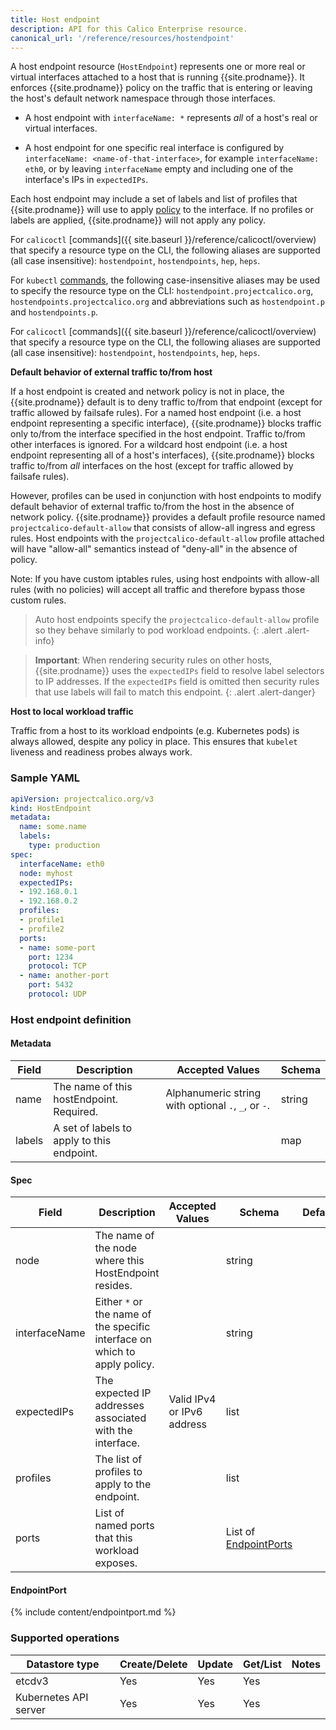 ```yaml
---
title: Host endpoint
description: API for this Calico Enterprise resource.
canonical_url: '/reference/resources/hostendpoint'
---
```


A host endpoint resource (`HostEndpoint`) represents one or more real or virtual interfaces
attached to a host that is running {{site.prodname}}.  It enforces {{site.prodname}} policy on
the traffic that is entering or leaving the host's default network namespace through those
interfaces.

-  A host endpoint with `interfaceName: *` represents _all_ of a host's real or virtual
   interfaces.

-  A host endpoint for one specific real interface is configured by `interfaceName: <name-of-that-interface>`,
   for example `interfaceName: eth0`, or by leaving `interfaceName`
   empty and including one of the interface's IPs in `expectedIPs`.

Each host endpoint may include a set of labels and list of profiles that {{site.prodname}}
will use to apply
[policy]({{site.baseurl}}/reference/resources/networkpolicy)
to the interface.  If no profiles or labels are applied, {{site.prodname}} will not apply
any policy.

For `calicoctl` [commands]({{ site.baseurl }}/reference/calicoctl/overview) that specify a resource type on the CLI, the following
aliases are supported (all case insensitive): `hostendpoint`, `hostendpoints`, `hep`, `heps`.

For `kubectl` [commands](https://kubernetes.io/docs/reference/kubectl/overview/), the following case-insensitive aliases
may be used to specify the resource type on the CLI:
`hostendpoint.projectcalico.org`, `hostendpoints.projectcalico.org` and abbreviations such as
`hostendpoint.p` and `hostendpoints.p`.

For `calicoctl` [commands]({{ site.baseurl }}/reference/calicoctl/overview) that specify a resource type on the CLI, the following
aliases are supported (all case insensitive): `hostendpoint`, `hostendpoints`, `hep`, `heps`.

**Default behavior of external traffic to/from host**

If a host endpoint is created and network policy is not in place, the {{site.prodname}} default is to deny traffic to/from that endpoint (except for traffic allowed by failsafe rules).
For a named host endpoint (i.e. a host endpoint representing a specific interface), {{site.prodname}} blocks traffic only to/from the interface specified in the host endpoint. Traffic to/from other interfaces is ignored.
For a wildcard host endpoint (i.e. a host endpoint representing all of a host's interfaces), {{site.prodname}} blocks traffic to/from _all_ interfaces on the host (except for traffic allowed by failsafe rules).

However, profiles can be used in conjunction with host endpoints to modify default behavior of external traffic to/from the host in the absence of network policy.
{{site.prodname}} provides a default profile resource named `projectcalico-default-allow` that consists of allow-all ingress and egress rules.
Host endpoints with the `projectcalico-default-allow` profile attached will have "allow-all" semantics instead of "deny-all" in the absence of policy.

Note: If you have custom iptables rules, using host endpoints with allow-all rules (with no policies) will accept all traffic and therefore bypass those custom rules.

> Auto host endpoints specify the `projectcalico-default-allow` profile so they behave similarly to pod workload endpoints.
{: .alert .alert-info}

> **Important**: When rendering security rules on other hosts, {{site.prodname}} uses the
> `expectedIPs` field to resolve label selectors to IP addresses. If the `expectedIPs` field
> is omitted then security rules that use labels will fail to match this endpoint.
{: .alert .alert-danger}

**Host to local workload traffic**

Traffic from a host to its workload endpoints (e.g. Kubernetes pods) is always allowed, despite any policy in place. This ensures that `kubelet` liveness and readiness probes always work.

### Sample YAML

```yaml
apiVersion: projectcalico.org/v3
kind: HostEndpoint
metadata:
  name: some.name
  labels:
    type: production
spec:
  interfaceName: eth0
  node: myhost
  expectedIPs:
  - 192.168.0.1
  - 192.168.0.2
  profiles:
  - profile1
  - profile2
  ports:
  - name: some-port
    port: 1234
    protocol: TCP
  - name: another-port
    port: 5432
    protocol: UDP
```

### Host endpoint definition

#### Metadata

| Field   | Description                                | Accepted Values                                     | Schema |
|---------|--------------------------------------------|-----------------------------------------------------|--------|
| name    | The name of this hostEndpoint. Required.   | Alphanumeric string with optional `.`, `_`, or `-`. | string |
| labels  | A set of labels to apply to this endpoint. |                                                     | map    |

#### Spec

| Field         | Description                                              | Accepted Values             | Schema                                 | Default |
|---------------|----------------------------------------------------------|-----------------------------|----------------------------------------|---------|
| node          | The name of the node where this HostEndpoint resides.    |                             | string                                 |
| interfaceName | Either `*` or the name of the specific interface on which to apply policy. |           | string                                 |
| expectedIPs   | The expected IP addresses associated with the interface. | Valid IPv4 or IPv6 address  | list                                   |
| profiles      | The list of profiles to apply to the endpoint.           |                             | list                                   |
| ports         | List of named ports that this workload exposes.          |                             | List of [EndpointPorts](#endpointport) |

#### EndpointPort

{% include content/endpointport.md %}

### Supported operations

| Datastore type        | Create/Delete | Update | Get/List | Notes
|-----------------------|---------------|--------|----------|------
| etcdv3                | Yes           | Yes    | Yes      |
| Kubernetes API server | Yes           | Yes    | Yes      |
